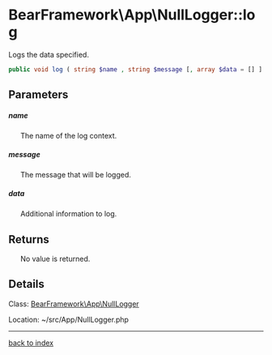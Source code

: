 # BearFramework\App\NullLogger::log

Logs the data specified.

```php
public void log ( string $name , string $message [, array $data = [] ] )
```

## Parameters

##### name

&nbsp;&nbsp;&nbsp;&nbsp;&nbsp;&nbsp;The name of the log context.

##### message

&nbsp;&nbsp;&nbsp;&nbsp;&nbsp;&nbsp;The message that will be logged.

##### data

&nbsp;&nbsp;&nbsp;&nbsp;&nbsp;&nbsp;Additional information to log.

## Returns

&nbsp;&nbsp;&nbsp;&nbsp;&nbsp;&nbsp;No value is returned.

## Details

Class: [BearFramework\App\NullLogger](bearframework.app.nulllogger.class.md)

Location: ~/src/App/NullLogger.php

---

[back to index](index.md)

